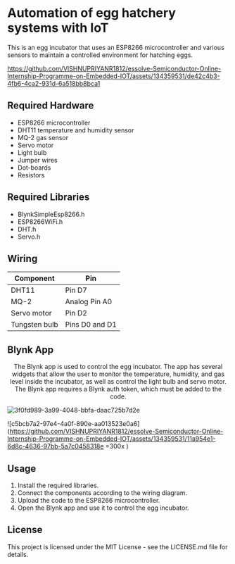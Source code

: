 # Automation of egg hatchery systems with IoT

This is an egg incubator that uses an ESP8266 microcontroller and various sensors to maintain a controlled environment for hatching eggs.

https://github.com/VISHNUPRIYANR1812/essolve-Semiconductor-Online-Internship-Programme-on-Embedded-IOT/assets/134359531/de42c4b3-4fb6-4ca2-931d-6a518bb8bca1

## Required Hardware

- ESP8266 microcontroller
- DHT11 temperature and humidity sensor
- MQ-2 gas sensor
- Servo motor
- Light bulb
- Jumper wires
- Dot-boards
- Resistors

## Required Libraries

- BlynkSimpleEsp8266.h
- ESP8266WiFi.h
- DHT.h
- Servo.h

## Wiring

| Component  | Pin           |
|------------|---------------|
| DHT11      | Pin D7         |
| MQ-2         | Analog Pin A0 |
| Servo motor | Pin D2         |
| Tungsten bulb  | Pins D0 and D1  |

## Blynk App

<center>The Blynk app is used to control the egg incubator. The app has several widgets that allow the user to monitor the temperature, humidity, and gas level inside the incubator, as well as control the light bulb and servo motor. The Blynk app requires a Blynk auth token, which must be added to the code.</center>

![3f0fd989-3a99-4048-bbfa-daac725b7d2e](https://github.com/VISHNUPRIYANR1812/essolve-Semiconductor-Online-Internship-Programme-on-Embedded-IOT/assets/134359531/ff30995b-7dc1-41a0-8c57-b540426a5a1b)

![c5bcb7a2-97e4-4a0f-890e-aa013523e0a6](https://github.com/VISHNUPRIYANR1812/essolve-Semiconductor-Online-Internship-Programme-on-Embedded-IOT/assets/134359531/11a954e1-6d8c-4636-97bb-5a7c0458318e =300x )


## Usage

1. Install the required libraries.
2. Connect the components according to the wiring diagram.
3. Upload the code to the ESP8266 microcontroller.
4. Open the Blynk app and use it to control the egg incubator.

## License

This project is licensed under the MIT License - see the LICENSE.md file for details.

